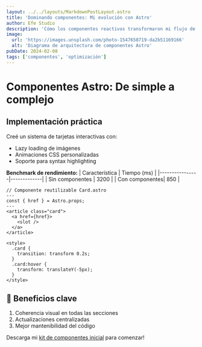 ```yaml
---
layout: ../../layouts/MarkdownPostLayout.astro
title: 'Dominando componentes: Mi evolución con Astro'
author: Efe Studio
description: 'Cómo los componentes reactivos transformaron mi flujo de trabajo'
image:
  url: 'https://images.unsplash.com/photo-1547658719-da2b51169166'
  alt: 'Diagrama de arquitectura de componentes Astro'
pubDate: 2024-02-08
tags: ['componentes', 'optimización']
---
```


# Componentes Astro: De simple a complejo

## Implementación práctica

Creé un sistema de tarjetas interactivas con:

- Lazy loading de imágenes
- Animaciones CSS personalizadas
- Soporte para syntax highlighting

**Benchmark de rendimiento:**
| Característica | Tiempo (ms) |
|----------------|-------------|
| Sin componentes | 3200 |
| Con componentes| 850 |

```astro
// Componente reutilizable Card.astro
---
const { href } = Astro.props;
---
<article class="card">
  <a href={href}>
    <slot />
  </a>
</article>

<style>
  .card {
    transition: transform 0.2s;
  }
  .card:hover {
    transform: translateY(-5px);
  }
</style>
```

## 🚀 Beneficios clave

1. Coherencia visual en todas las secciones
2. Actualizaciones centralizadas
3. Mejor mantenibilidad del código

Descarga mi [kit de componentes inicial](https://github.com/efe13dev/astro-components-starter) para comenzar!
